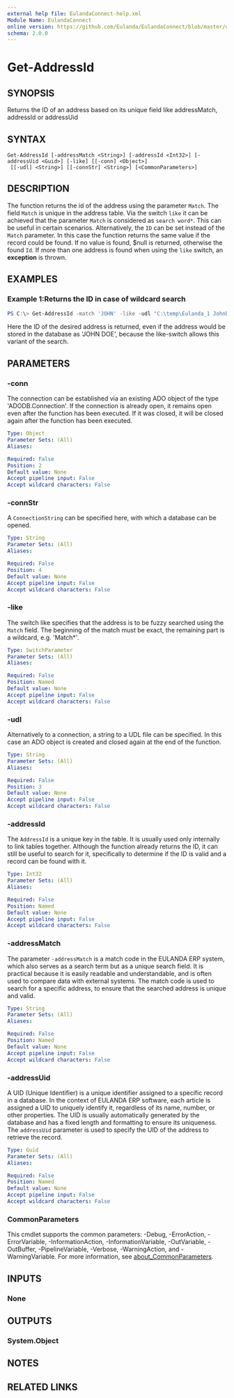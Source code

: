 ```yaml
---
external help file: EulandaConnect-help.xml
Module Name: EulandaConnect
online version: https://github.com/Eulanda/EulandaConnect/blob/master/docs/Get-AddressId.md
schema: 2.0.0
---
```


# Get-AddressId

## SYNOPSIS
Returns the ID of an address based on its unique field like addressMatch, addressId or addressUid

## SYNTAX

```
Get-AddressId [-addressMatch <String>] [-addressId <Int32>] [-addressUid <Guid>] [-like] [[-conn] <Object>]
 [[-udl] <String>] [[-connStr] <String>] [<CommonParameters>]
```

## DESCRIPTION
The function returns the id of the address using the parameter `Match`. The field `Match` is unique in the address table. Via the switch `like` it can be achieved that the parameter `Match` is considered as `search word*`. This can be useful in certain scenarios. Alternatively, the `ID` can be set instead of the `Match` parameter. In this case the function returns the same value if the record could be found. If no value is found, $null is returned, otherwise the found `Id`. If more than one address is found when using the `like` switch, an **exception** is thrown.

## EXAMPLES

### Example 1:Returns the ID in case of wildcard search
```powershell
PS C:\> Get-AddressId -match 'JOHN' -like -udl "C:\temp\Eulanda_1 JohnDoe.udl"
```

Here the ID of the desired address is returned, even if the address would be stored in the database as 'JOHN DOE', because the like-switch allows this variant of the search.

## PARAMETERS

### -conn
The connection can be established via an existing ADO object of the type 'ADODB.Connection'. If the connection is already open, it remains open even after the function has been executed. If it was closed, it will be closed again after the function has been executed.

```yaml
Type: Object
Parameter Sets: (All)
Aliases:

Required: False
Position: 2
Default value: None
Accept pipeline input: False
Accept wildcard characters: False
```

### -connStr
A `ConnectionString` can be specified here, with which a database can be opened.

```yaml
Type: String
Parameter Sets: (All)
Aliases:

Required: False
Position: 4
Default value: None
Accept pipeline input: False
Accept wildcard characters: False
```

### -like
The switch like specifies that the address is to be fuzzy searched using the `Match` field. The beginning of the match must be exact, the remaining part is a wildcard, e.g. 'Match*'.

```yaml
Type: SwitchParameter
Parameter Sets: (All)
Aliases:

Required: False
Position: Named
Default value: None
Accept pipeline input: False
Accept wildcard characters: False
```

### -udl
Alternatively to a connection, a string to a UDL file can be specified. In this case an ADO object is created and closed again at the end of the function.

```yaml
Type: String
Parameter Sets: (All)
Aliases:

Required: False
Position: 3
Default value: None
Accept pipeline input: False
Accept wildcard characters: False
```

### -addressId
The `AddressId` is a unique key in the table. It is usually used only internally to link tables together. Although the function already returns the ID, it can still be useful to search for it, specifically to determine if the ID is valid and a record can be found with it.

```yaml
Type: Int32
Parameter Sets: (All)
Aliases:

Required: False
Position: Named
Default value: None
Accept pipeline input: False
Accept wildcard characters: False
```

### -addressMatch
The parameter `-addressMatch` is a match code in the EULANDA ERP system, which also serves as a search term but as a unique search field. It is practical because it is easily readable and understandable, and is often used to compare data with external systems. The match code is used to search for a specific address, to ensure that the searched address is unique and valid.

```yaml
Type: String
Parameter Sets: (All)
Aliases:

Required: False
Position: Named
Default value: None
Accept pipeline input: False
Accept wildcard characters: False
```

### -addressUid
A UID (Unique Identifier) is a unique identifier assigned to a specific record in a database. In the context of EULANDA ERP software, each article is assigned a UID to uniquely identify it, regardless of its name, number, or other properties. The UID is usually automatically generated by the database and has a fixed length and formatting to ensure its uniqueness. The `addressUid` parameter is used to specify the UID of the address to retrieve the record.

```yaml
Type: Guid
Parameter Sets: (All)
Aliases:

Required: False
Position: Named
Default value: None
Accept pipeline input: False
Accept wildcard characters: False
```

### CommonParameters
This cmdlet supports the common parameters: -Debug, -ErrorAction, -ErrorVariable, -InformationAction, -InformationVariable, -OutVariable, -OutBuffer, -PipelineVariable, -Verbose, -WarningAction, and -WarningVariable. For more information, see [about_CommonParameters](http://go.microsoft.com/fwlink/?LinkID=113216).

## INPUTS

### None

## OUTPUTS

### System.Object
## NOTES

## RELATED LINKS
